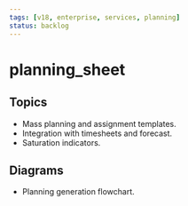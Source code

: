 ```yaml
---
tags: [v18, enterprise, services, planning]
status: backlog
---
```

# planning_sheet

## Topics
- Mass planning and assignment templates.
- Integration with timesheets and forecast.
- Saturation indicators.

## Diagrams
- Planning generation flowchart.




